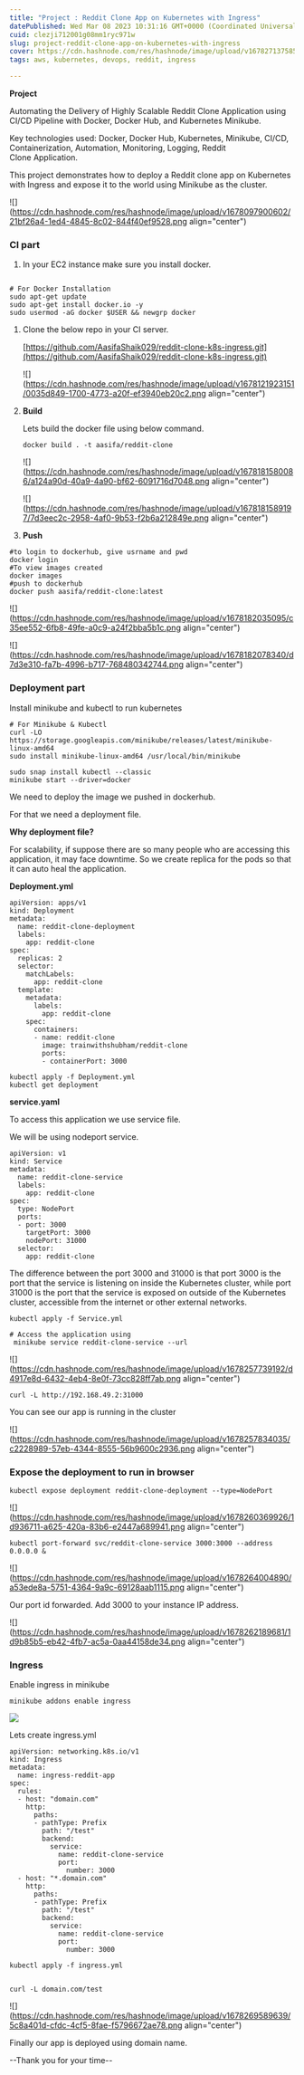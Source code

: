 ```yaml
---
title: "Project : Reddit Clone App on Kubernetes with Ingress"
datePublished: Wed Mar 08 2023 10:31:16 GMT+0000 (Coordinated Universal Time)
cuid: clezji712001g08mm1ryc971w
slug: project-reddit-clone-app-on-kubernetes-with-ingress
cover: https://cdn.hashnode.com/res/hashnode/image/upload/v1678271375856/e58e0e61-a6ff-4adb-a86e-f32703a299b0.png
tags: aws, kubernetes, devops, reddit, ingress

---
```


**Project**

Automating the Delivery of Highly Scalable Reddit Clone Application using CI/CD Pipeline with Docker, Docker Hub, and Kubernetes Minikube.

Key technologies used: Docker, Docker Hub, Kubernetes, Minikube, CI/CD, Containerization, Automation, Monitoring, Logging, Reddit Clone Application.

This project demonstrates how to deploy a Reddit clone app on Kubernetes with Ingress and expose it to the world using Minikube as the cluster.

![](https://cdn.hashnode.com/res/hashnode/image/upload/v1678097900602/21bf26a4-1ed4-4845-8c02-844f40ef9528.png align="center")

### CI part

1. In your EC2 instance make sure you install docker.
    

```plaintext

# For Docker Installation
sudo apt-get update
sudo apt-get install docker.io -y
sudo usermod -aG docker $USER && newgrp docker
```

1. Clone the below repo in your CI server.
    
    [https://github.com/AasifaShaik029/reddit-clone-k8s-ingress.git](https://github.com/AasifaShaik029/reddit-clone-k8s-ingress.git)
    
    ![](https://cdn.hashnode.com/res/hashnode/image/upload/v1678121923151/0035d849-1700-4773-a20f-ef3940eb20c2.png align="center")
    
2. **Build**
    
    Lets build the docker file using below command.
    
    ```plaintext
    docker build . -t aasifa/reddit-clone
    ```
    
    ![](https://cdn.hashnode.com/res/hashnode/image/upload/v1678181580086/a124a90d-40a9-4a90-bf62-6091716d7048.png align="center")
    
    ![](https://cdn.hashnode.com/res/hashnode/image/upload/v1678181589197/7d3eec2c-2958-4af0-9b53-f2b6a212849e.png align="center")
    
3. **Push**
    

```plaintext
#to login to dockerhub, give usrname and pwd
docker login
#To view images created
docker images 
#push to dockerhub
docker push aasifa/reddit-clone:latest
```

![](https://cdn.hashnode.com/res/hashnode/image/upload/v1678182035095/c35ee552-6fb8-49fe-a0c9-a24f2bba5b1c.png align="center")

![](https://cdn.hashnode.com/res/hashnode/image/upload/v1678182078340/d7d3e310-fa7b-4996-b717-768480342744.png align="center")

### Deployment part

Install minikube and kubectl to run kubernetes

```plaintext
# For Minikube & Kubectl
curl -LO https://storage.googleapis.com/minikube/releases/latest/minikube-linux-amd64
sudo install minikube-linux-amd64 /usr/local/bin/minikube 

sudo snap install kubectl --classic
minikube start --driver=docker
```

We need to deploy the image we pushed in dockerhub.

For that we need a deployment file.

**Why deployment file?**

For scalability, if suppose there are so many people who are accessing this application, it may face downtime. So we create replica for the pods so that it can auto heal the application.

**Deployment.yml**

```plaintext
apiVersion: apps/v1
kind: Deployment
metadata:
  name: reddit-clone-deployment
  labels:
    app: reddit-clone
spec:
  replicas: 2
  selector:
    matchLabels:
      app: reddit-clone
  template:
    metadata:
      labels:
        app: reddit-clone
    spec:
      containers:
      - name: reddit-clone
        image: trainwithshubham/reddit-clone
        ports:
        - containerPort: 3000
```

```plaintext
kubectl apply -f Deployment.yml
kubectl get deployment
```

**service.yaml**

To access this application we use service file.

We will be using nodeport service.

```plaintext
apiVersion: v1
kind: Service
metadata:
  name: reddit-clone-service
  labels:
    app: reddit-clone
spec:
  type: NodePort
  ports:
  - port: 3000
    targetPort: 3000
    nodePort: 31000
  selector:
    app: reddit-clone
```

The difference between the port 3000 and 31000 is that port 3000 is the port that the service is listening on inside the Kubernetes cluster, while port 31000 is the port that the service is exposed on outside of the Kubernetes cluster, accessible from the internet or other external networks.

```plaintext
kubectl apply -f Service.yml
```

```plaintext
# Access the application using 
 minikube service reddit-clone-service --url
```

![](https://cdn.hashnode.com/res/hashnode/image/upload/v1678257739192/d4917e8d-6432-4eb4-8e0f-73cc828ff7ab.png align="center")

```plaintext
curl -L http://192.168.49.2:31000
```

You can see our app is running in the cluster

![](https://cdn.hashnode.com/res/hashnode/image/upload/v1678257834035/c2228989-57eb-4344-8555-56b9600c2936.png align="center")

### Expose the deployment to run in browser

```plaintext
kubectl expose deployment reddit-clone-deployment --type=NodePort
```

![](https://cdn.hashnode.com/res/hashnode/image/upload/v1678260369926/1d936711-a625-420a-83b6-e2447a689941.png align="center")

```plaintext
kubectl port-forward svc/reddit-clone-service 3000:3000 --address 0.0.0.0 &
```

![](https://cdn.hashnode.com/res/hashnode/image/upload/v1678264004890/a53ede8a-5751-4364-9a9c-69128aab1115.png align="center")

Our port id forwarded. Add 3000 to your instance IP address.

![](https://cdn.hashnode.com/res/hashnode/image/upload/v1678262189681/1d9b85b5-eb42-4fb7-ac5a-0aa44158de34.png align="center")

### Ingress

Enable ingress in minikube

```plaintext
minikube addons enable ingress
```

![]( align="center")

Lets create ingress.yml

```plaintext
apiVersion: networking.k8s.io/v1
kind: Ingress
metadata:
  name: ingress-reddit-app
spec:
  rules:
  - host: "domain.com"
    http:
      paths:
      - pathType: Prefix
        path: "/test"
        backend:
          service:
            name: reddit-clone-service
            port:
              number: 3000
  - host: "*.domain.com"
    http:
      paths:
      - pathType: Prefix
        path: "/test"
        backend:
          service:
            name: reddit-clone-service
            port:
              number: 3000
```

```plaintext
kubectl apply -f ingress.yml
```

```plaintext

curl -L domain.com/test
```

![](https://cdn.hashnode.com/res/hashnode/image/upload/v1678269589639/5c8a401d-cfdc-4cf5-8fae-f5796672ae78.png align="center")

Finally our app is deployed using domain name.

\--Thank you for your time--